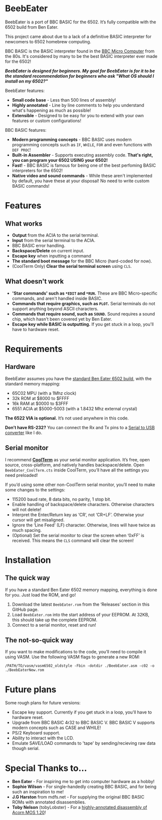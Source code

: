 # BeebEater
BeebEater is a port of BBC BASIC for the 6502. It’s fully compatible with the 6502 build from Ben Eater.

This project came about due to a lack of a definitive BASIC interpreter for newcomers to 6502 homebrew computing.

BBC BASIC is the BASIC interpreter found in the [BBC Micro Computer](https://en.wikipedia.org/wiki/BBC_Micro) from the 80s. It's considered by many to be the best BASIC interpreter ever made for the 6502!

_**BeebEater is designed for beginners. My goal for BeebEater is for it to be the standard recommendation for beginners who ask "What OS should I install on my 6502?"**_

BeebEater features:
 * **Small code base** - Less than 500 lines of assembly!
 * **Highly annotated** - Line by line comments to help you understand what's happening as much as possible!
 * **Extensible** - Designed to be easy for you to extend with your own features or custom configurations!

BBC BASIC features:
 * **Modern programming concepts** - BBC BASIC uses modern programming concepts such as `IF`, `WHILE`, `FOR` and even functions with `DEF PROC`!
 * **Built-in Assembler** - Supports executing assembly code. **That's right, you can program your 6502 USING your 6502!**
 * **Fast!** - BBC BASIC is famous for being one of the best perfoming BASIC interpreters for the 6502!
 * **Native video and sound commands** - While these aren't implemented by default, you have these at your disposal! No need to write custom BASIC commands!

# Features

## What works
 * **Output** from the ACIA to the serial terminal.
 * **Input** from the serial terminal to the ACIA.
 * BBC BASIC error handling.
 * **Backspace/Delete** on current input.
 * **Escape key** when inputting a command
 * **The standard boot message** for the BBC Micro (hard-coded for now).
 * (CoolTerm Only) **Clear the serial terminal screen** using `CLS`.

## What doesn't work
 * **'Star commands' such as `*EDIT` and `*RUN`.** These are BBC Micro-specific commands, and aren't handled inside BASIC.
 * **Commands that require graphics, such as `PLOT`.** Serial terminals do not support anything beyond ASCII characters.
 * **Commands that require sound, such as `SOUND`.** Sound requires a sound chip, which hasn't been covered yet by Ben Eater.
 * **Escape key while BASIC is outputting.** If you get stuck in a loop, you'll have to hardware reset.

# Requirements
## Hardware
BeebEater assumes you have the [standard Ben Eater 6502 build](https://eater.net/6502), with the standard memory mapping:
 * 65C02 MPU (with a 1Mhz clock)
 * 32k ROM at $8000 to $FFFF
 * 16k RAM at $0000 to $3FFF
 * 6551 ACIA at $5000-5003 (with a 1.8432 Mhz external crystal)

**The 6522 VIA is optional.** It’s not used anywhere in this code.

**Don’t have RS-232?** You can connect the Rx and Tx pins to a [Serial to USB converter](https://www.jaycar.com.au/duinotech-arduino-compatible-usb-to-serial-adaptor/p/XC4464) like I do.

## Serial monitor
I recommend [**CoolTerm**](https://freeware.the-meiers.org) as your serial monitor application. It’s free, open source, cross-platform, and natively handles backspace/delete. Open `BeebEater_CoolTerm.cts` inside CoolTerm, you’ll have all the settings you need preloaded!

If you’d using some other non-CoolTerm serial monitor, you’ll need to make some changes to the settings:
 * 115200 baud rate, 8 data bits, no parity, 1 stop bit.
 * Enable handling of backspace/delete characters. Otherwise characters will not delete!
 * Interpret the Enter/Return key as ‘CR’, not ‘CR+LF’. Otherwise your cursor will get misaligned.
 * Ignore the ‘Line Feed’ (LF) character. Otherwise, lines will have twice as much spacing.
  * (Optional) Set the serial monitor to clear the screen when ‘0xFF’ is received. This means the `CLS` command will clear the screen!

# Installation
## The quick way
If you have a standard Ben Eater 6502 memory mapping, everything is done for you. Just load the ROM, and go!
 1. Download the latest `BeebEater.rom` from the ‘Releases’ section in this GitHub page.
 2. Load `BeebEater.rom` into the start address of your EEPROM. At 32KB, this should take up the complete EEPROM.
 3. Connect to a serial monitor, reset and run! 

## The not-so-quick way
If you want to make modifications to the code, you’ll need to compile it using VASM. Use the following VASM flags to generate a new ROM:
	
`/PATH/TO/vasm/vasm6502_oldstyle -Fbin -dotdir ./BeebEater.asm -c02 -o ./BeebEaterNew.rom`



# Future plans

Some rough plans for future versions:
* Escape key support. Currently if you get stuck in a loop, you'll have to hardware reset.
* Upgrade from BBC BASIC 4r32 to BBC BASIC V. BBC BASIC V supports modern concepts such as CASE and WHILE!
* PS/2 Keyboard support.
* Ability to interact with the LCD.
* Emulate SAVE/LOAD commands to 'tape' by sending/recieving raw data though serial.


# Special Thanks to…
 * **Ben Eater** - For inspiring me to get into computer hardware as a hobby!
 * **Sophie Wilson** - For single-handedly creating BBC BASIC, and for being such an inspiration to me!
 * **J.G Harston** from mdfs.net - For supplying the original BBC BASIC ROMs with annotated disassemblies.
 * **Toby Nelson** (tobyLobster) - For a [highly-annotated disassembly of Acorn MOS 1.20](https://tobylobster.github.io/mos/index.html)!
